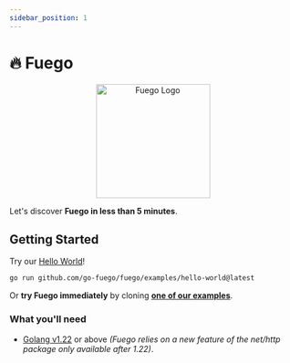 ```yaml
---
sidebar_position: 1
---
```


# 🔥 Fuego

<p align="center">
  <img src="/fuego/img/logo.svg" height="200" alt="Fuego Logo" />
</p>

Let's discover **Fuego in less than 5 minutes**.

## Getting Started

Try our [Hello World](./tutorials/01-hello-world.md)!

```bash
go run github.com/go-fuego/fuego/examples/hello-world@latest
```

Or **try Fuego immediately** by cloning **[one of our examples](https://github.com/go-fuego/fuego/tree/main/examples)**.

### What you'll need

- [Golang v1.22](https://golang.org/doc/go1.22) or above
_(Fuego relies on a new feature of the net/http package only available after 1.22)_.
